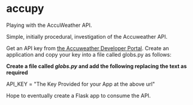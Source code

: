 # accupy
Playing with the AccuWeather API.

Simple, initially procedural, investigation of the Accuweather API.

Get an API key from [the Accuweather Developer Portal](http://developer.accuweather.com/home). Create an application and copy your key into a file called globs.py as follows:

**Create a file called _globs.py_ and add the following replacing the text as required** 

API_KEY = "The Key Provided for your App at the above url"

Hope to eventually create a Flask app to consume the API.
